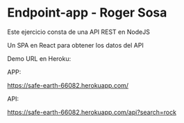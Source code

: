 # Endpoint-app - Roger Sosa

Este ejercicio consta de una API REST en NodeJS

Un SPA en React para obtener los datos del API

Demo URL en Heroku:

APP:

https://safe-earth-66082.herokuapp.com/


API:

https://safe-earth-66082.herokuapp.com/api?search=rock
